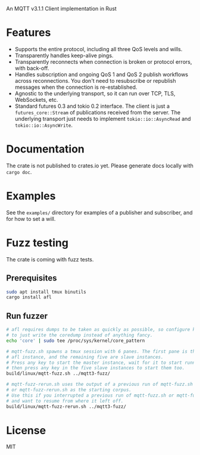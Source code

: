 An MQTT v3.1.1 Client implementation in Rust


# Features

- Supports the entire protocol, including all three QoS levels and wills.
- Transparently handles keep-alive pings.
- Transparently reconnects when connection is broken or protocol errors, with back-off.
- Handles subscription and ongoing QoS 1 and QoS 2 publish workflows across reconnections. You don't need to resubscribe or republish messages when the connection is re-established.
- Agnostic to the underlying transport, so it can run over TCP, TLS, WebSockets, etc.
- Standard futures 0.3 and tokio 0.2 interface. The client is just a `futures_core::Stream` of publications received from the server. The underlying transport just needs to implement `tokio::io::AsyncRead` and `tokio::io::AsyncWrite`.


# Documentation

The crate is not published to crates.io yet. Please generate docs locally with `cargo doc`.


# Examples

See the `examples/` directory for examples of a publisher and subscriber, and for how to set a will.

# Fuzz testing

The crate is coming with fuzz tests. 

## Prerequisites

```bash
sudo apt install tmux binutils
cargo install afl
```

## Run fuzzer

```bash
# afl requires dumps to be taken as quickly as possible, so configure kernel 
# to just write the coredump instead of anything fancy.
echo 'core' | sudo tee /proc/sys/kernel/core_pattern

# mqtt-fuzz.sh spawns a tmux session with 6 panes. The first pane is the master 
# afl instance, and the remaining five are slave instances.
# Press any key to start the master instance, wait for it to start running, 
# then press any key in the five slave instances to start them too.
build/linux/mqtt-fuzz.sh ../mqtt3-fuzz/

# mqtt-fuzz-rerun.sh uses the output of a previous run of mqtt-fuzz.sh
# or mqtt-fuzz-rerun.sh as the starting corpus.
# Use this if you interrupted a previous run of mqtt-fuzz.sh or mqtt-fuzz-rerun.sh 
# and want to resume from where it left off.
build/linux/mqtt-fuzz-rerun.sh ../mqtt3-fuzz/
```

# License

MIT
